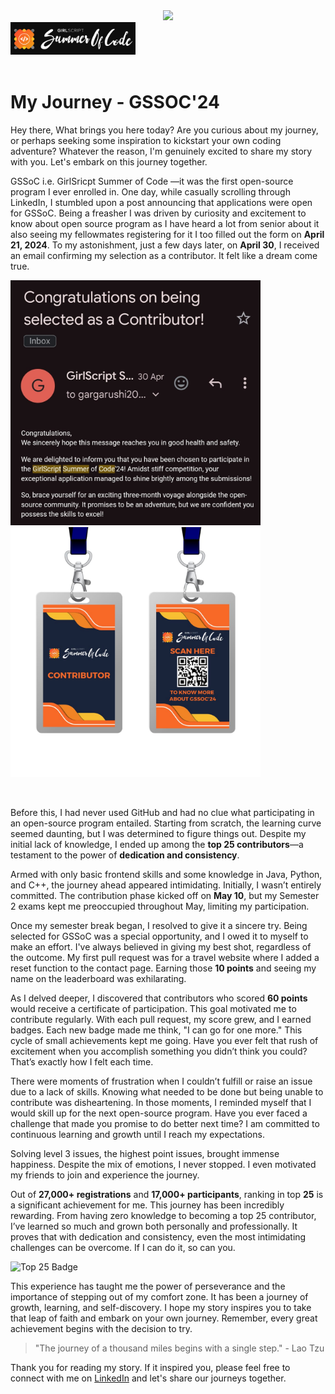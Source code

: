 <center>
<img  src="https://readme-typing-svg.herokuapp.com?color=ffa500&size=40&width=900&height=80&lines=From 0 to Top 25: If I can so YOU can"/>
</center>

<img src="assets/Gssoc Label.png" alt="GSSoC Logo" width="200"/>
<br>
<br>

# My Journey - GSSOC'24


Hey there, What brings you here today? Are you curious about my journey, or perhaps seeking some inspiration to kickstart your own coding adventure? Whatever the reason, I'm genuinely excited to share my story with you. Let's embark on this journey together.


GSSoC i.e. GirlSricpt Summer of Code —it was the first open-source program I ever enrolled in. One day, while casually scrolling through LinkedIn, I stumbled upon a post announcing that applications were open for GSSoC. Being a freasher I was driven by curiosity and excitement to know about open source program as I have heard a lot from senior about it also seeing my fellowmates registering for it I too filled out the form on **April 21, 2024**. To my astonishment, just a few days later, on **April 30**, I received an email confirming my selection as a contributor. It felt like a dream come true.

<p float="left">
  <img src="assets\Selection Mail.jpg" width="400" />
  <img src="assets\Contributor Badge.jpg" width="400" /> 
</p>

<br>

Before this, I had never used GitHub and had no clue what participating in an open-source program entailed. Starting from scratch, the learning curve seemed daunting, but I was determined to figure things out. Despite my initial lack of knowledge, I ended up among the **top 25 contributors**—a testament to the power of **dedication and consistency**.

Armed with only basic frontend skills and some knowledge in Java, Python, and C++, the journey ahead appeared intimidating. Initially, I wasn’t entirely committed. The contribution phase kicked off on **May 10**, but my Semester 2 exams kept me preoccupied throughout May, limiting my participation.

Once my semester break began, I resolved to give it a sincere try. Being selected for GSSoC was a special opportunity, and I owed it to myself to make an effort. I've always believed in giving my best shot, regardless of the outcome. My first pull request was for a travel website where I added a reset function to the contact page. Earning those **10 points** and seeing my name on the leaderboard was exhilarating.

As I delved deeper, I discovered that contributors who scored **60 points** would receive a certificate of participation. This goal motivated me to contribute regularly. With each pull request, my score grew, and I earned badges. Each new badge made me think, "I can go for one more." This cycle of small achievements kept me going. Have you ever felt that rush of excitement when you accomplish something you didn’t think you could? That’s exactly how I felt each time.

There were moments of frustration when I couldn’t fulfill or raise an issue due to a lack of skills. Knowing what needed to be done but being unable to contribute was disheartening. In those moments, I reminded myself that I would skill up for the next open-source program. Have you ever faced a challenge that made you promise to do better next time? I am committed to continuous learning and growth until I reach my expectations.

Solving level 3 issues, the highest point issues, brought immense happiness. Despite the mix of emotions, I never stopped. I even motivated my friends to join and experience the journey.

Out of **27,000+ registrations** and **17,000+ participants**, ranking in top **25** is a significant achievement for me. This journey has been incredibly rewarding. From having zero knowledge to becoming a top 25 contributor, I’ve learned so much and grown both personally and professionally. It proves that with dedication and consistency, even the most intimidating challenges can be overcome. If I can do it, so can you.

![Top 25 Badge](https://example.com/top25-badge.png)

This experience has taught me the power of perseverance and the importance of stepping out of my comfort zone. It has been a journey of growth, learning, and self-discovery. I hope my story inspires you to take that leap of faith and embark on your own journey. Remember, every great achievement begins with the decision to try.

> "The journey of a thousand miles begins with a single step." - Lao Tzu

Thank you for reading my story. If it inspired you, please feel free to connect with me on [LinkedIn](https://www.linkedin.com/in/ananya-gupta-30aa9b28b/) and let's share our journeys together.


